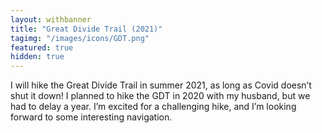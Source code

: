 ```yaml
---
layout: withbanner
title: "Great Divide Trail (2021)"
tagimg: "/images/icons/GDT.png"
featured: true
hidden: true
---
```


I will hike the Great Divide Trail in summer 2021, as long as Covid doesn’t shut it down! I planned to hike the GDT in 2020 with my husband, but we had to delay a year. I’m excited for a challenging hike, and I’m looking forward to some interesting navigation.


